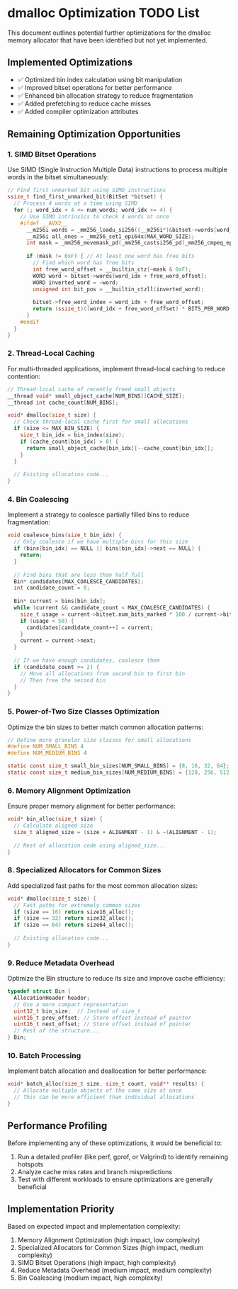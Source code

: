# dmalloc Optimization TODO List

This document outlines potential further optimizations for the dmalloc memory allocator that have been identified but not yet implemented.

## Implemented Optimizations
- ✅ Optimized bin index calculation using bit manipulation
- ✅ Improved bitset operations for better performance
- ✅ Enhanced bin allocation strategy to reduce fragmentation
- ✅ Added prefetching to reduce cache misses
- ✅ Added compiler optimization attributes

## Remaining Optimization Opportunities

### 1. SIMD Bitset Operations
Use SIMD (Single Instruction Multiple Data) instructions to process multiple words in the bitset simultaneously:

```c
// Find first unmarked bit using SIMD instructions
ssize_t find_first_unmarked_bit(BitSet *bitset) {
  // Process 4 words at a time using SIMD
  for (; word_idx + 4 <= num_words; word_idx += 4) {
    // Use SIMD intrinsics to check 4 words at once
    #ifdef __AVX2__
      __m256i words = _mm256_loadu_si256((__m256i*)&bitset->words[word_idx]);
      __m256i all_ones = _mm256_set1_epi64x(MAX_WORD_SIZE);
      int mask = _mm256_movemask_pd(_mm256_castsi256_pd(_mm256_cmpeq_epi64(words, all_ones)));
      
      if (mask != 0xF) { // At least one word has free bits
        // Find which word has free bits
        int free_word_offset = __builtin_ctz(~mask & 0xF);
        WORD word = bitset->words[word_idx + free_word_offset];
        WORD inverted_word = ~word;
        unsigned int bit_pos = __builtin_ctzll(inverted_word);
        
        bitset->free_word_index = word_idx + free_word_offset;
        return (ssize_t)((word_idx + free_word_offset) * BITS_PER_WORD + bit_pos);
      }
    #endif
  }
}
```

### 2. Thread-Local Caching
For multi-threaded applications, implement thread-local caching to reduce contention:

```c
// Thread-local cache of recently freed small objects
__thread void* small_object_cache[NUM_BINS][CACHE_SIZE];
__thread int cache_count[NUM_BINS];

void* dmalloc(size_t size) {
  // Check thread-local cache first for small allocations
  if (size <= MAX_BIN_SIZE) {
    size_t bin_idx = bin_index(size);
    if (cache_count[bin_idx] > 0) {
      return small_object_cache[bin_idx][--cache_count[bin_idx]];
    }
  }
  
  // Existing allocation code...
}
```

### 4. Bin Coalescing
Implement a strategy to coalesce partially filled bins to reduce fragmentation:

```c
void coalesce_bins(size_t bin_idx) {
  // Only coalesce if we have multiple bins for this size
  if (bins[bin_idx] == NULL || bins[bin_idx]->next == NULL) {
    return;
  }
  
  // Find bins that are less than half full
  Bin* candidates[MAX_COALESCE_CANDIDATES];
  int candidate_count = 0;
  
  Bin* current = bins[bin_idx];
  while (current && candidate_count < MAX_COALESCE_CANDIDATES) {
    size_t usage = current->bitset.num_bits_marked * 100 / current->bitset.num_bits;
    if (usage < 50) {
      candidates[candidate_count++] = current;
    }
    current = current->next;
  }
  
  // If we have enough candidates, coalesce them
  if (candidate_count >= 2) {
    // Move all allocations from second bin to first bin
    // Then free the second bin
  }
}
```

### 5. Power-of-Two Size Classes Optimization
Optimize the bin sizes to better match common allocation patterns:

```c
// Define more granular size classes for small allocations
#define NUM_SMALL_BINS 4
#define NUM_MEDIUM_BINS 4

static const size_t small_bin_sizes[NUM_SMALL_BINS] = {8, 16, 32, 64};
static const size_t medium_bin_sizes[NUM_MEDIUM_BINS] = {128, 256, 512, 1024};
```

### 6. Memory Alignment Optimization
Ensure proper memory alignment for better performance:

```c
void* bin_alloc(size_t size) {
  // Calculate aligned size
  size_t aligned_size = (size + ALIGNMENT - 1) & ~(ALIGNMENT - 1);
  
  // Rest of allocation code using aligned_size...
}
```

### 8. Specialized Allocators for Common Sizes
Add specialized fast paths for the most common allocation sizes:

```c
void* dmalloc(size_t size) {
  // Fast paths for extremely common sizes
  if (size == 16) return size16_alloc();
  if (size == 32) return size32_alloc();
  if (size == 64) return size64_alloc();
  
  // Existing allocation code...
}
```

### 9. Reduce Metadata Overhead
Optimize the Bin structure to reduce its size and improve cache efficiency:

```c
typedef struct Bin {
  AllocationHeader header;
  // Use a more compact representation
  uint32_t bin_size;  // Instead of size_t
  uint16_t prev_offset; // Store offset instead of pointer
  uint16_t next_offset; // Store offset instead of pointer
  // Rest of the structure...
} Bin;
```

### 10. Batch Processing
Implement batch allocation and deallocation for better performance:

```c
void* batch_alloc(size_t size, size_t count, void** results) {
  // Allocate multiple objects of the same size at once
  // This can be more efficient than individual allocations
}
```

## Performance Profiling
Before implementing any of these optimizations, it would be beneficial to:

1. Run a detailed profiler (like perf, gprof, or Valgrind) to identify remaining hotspots
2. Analyze cache miss rates and branch mispredictions
3. Test with different workloads to ensure optimizations are generally beneficial

## Implementation Priority
Based on expected impact and implementation complexity:

1. Memory Alignment Optimization (high impact, low complexity)
2. Specialized Allocators for Common Sizes (high impact, medium complexity)
3. SIMD Bitset Operations (high impact, high complexity)
4. Reduce Metadata Overhead (medium impact, medium complexity)
5. Bin Coalescing (medium impact, high complexity)
